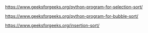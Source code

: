 https://www.geeksforgeeks.org/python-program-for-selection-sort/

https://www.geeksforgeeks.org/python-program-for-bubble-sort/

https://www.geeksforgeeks.org/insertion-sort/